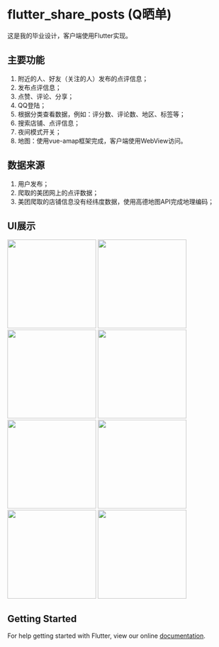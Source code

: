 # flutter_share_posts (Q晒单)

这是我的毕业设计，客户端使用Flutter实现。

## 主要功能
1. 附近的人、好友（关注的人）发布的点评信息；
2. 发布点评信息；
3. 点赞、评论、分享；
4. QQ登陆；
5. 根据分类查看数据，例如：评分数、评论数、地区、标签等；
6. 搜索店铺、点评信息；
7. 夜间模式开关；
8. 地图：使用vue-amap框架完成，客户端使用WebView访问。

## 数据来源
1. 用户发布；
2. 爬取的美团网上的点评数据；
3. 美团爬取的店铺信息没有经纬度数据，使用高德地图API完成地理编码；

## UI展示

<img src="https://ws1.sinaimg.cn/large/005tCJS5gy1g2xel3tz5zj30u01hc7wh.jpg" width="200">

<img src="https://ws1.sinaimg.cn/large/005tCJS5gy1g2xelgotpej30u01hcmzw.jpg" width="200">

<img src="https://ws1.sinaimg.cn/large/005tCJS5gy1g2xfb7248nj30u01hctcn.jpg" width="200">

<img src="https://ws1.sinaimg.cn/large/005tCJS5gy1g2xfb9tuhoj30u01hce81.jpg" width="200" />

<img src="https://ws1.sinaimg.cn/large/005tCJS5gy1g2xfbgfqiij30u01hch38.jpg" width="200">

<img src="https://ws1.sinaimg.cn/large/005tCJS5gy1g2xims05wmj30u01hcwfi.jpg" width="200">

<img src="https://ws1.sinaimg.cn/large/005tCJS5gy1g2xfckrxe1j30u01hc108.jpg" width="200" />

<img src="https://ws1.sinaimg.cn/large/005tCJS5gy1g2xfbjl4usj30u01hc1kx.jpg" width="200">

## Getting Started

For help getting started with Flutter, view our online
[documentation](https://flutter.io/).